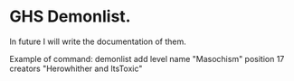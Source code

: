 # GHS Demonlist.

In future I will write the documentation of them.

Example of command: demonlist add level name "Masochism" position 17 creators "Herowhither and ItsToxic" 

